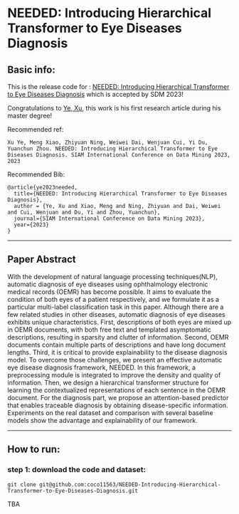 # NEEDED: Introducing Hierarchical Transformer to Eye Diseases Diagnosis
## Basic info:
This is the release code for :
[NEEDED: Introducing Hierarchical Transformer to Eye Diseases Diagnosis](https://arxiv.org/abs/2212.13408) 
which is accepted by SDM 2023!

Congratulations to [Ye, Xu](https://github.com/xuye2020), this work is his first research article during his master degree!

Recommended ref:
```
Xu Ye, Meng Xiao, Zhiyuan Ning, Weiwei Dai, Wenjuan Cui, Yi Du, Yuanchun Zhou. NEEDED: Introducing Hierarchical Transformer to Eye Diseases Diagnosis. SIAM International Conference on Data Mining 2023, 2023
```

Recommended Bib:
```
@article{ye2023needed,
  title={NEEDED: Introducing Hierarchical Transformer to Eye Diseases Diagnosis},
  author = {Ye, Xu and Xiao, Meng and Ning, Zhiyuan and Dai, Weiwei and Cui, Wenjuan and Du, Yi and Zhou, Yuanchun},
  journal={SIAM International Conference on Data Mining 2023},
  year={2023}
}
```
***
## Paper Abstract
With the development of natural language processing techniques(NLP), automatic diagnosis of eye diseases using ophthalmology electronic medical records (OEMR) has become possible. It aims to evaluate the condition of both eyes of a patient respectively, and we formulate it as a particular multi-label classification task in this paper. Although there are a few related studies in other diseases, automatic diagnosis of eye diseases exhibits unique characteristics. First, descriptions of both eyes are mixed up in OEMR documents, with both free text and templated asymptomatic descriptions, resulting in sparsity and clutter of information. Second, OEMR documents contain multiple parts of descriptions and have long document lengths. Third, it is critical to provide explainability to the disease diagnosis model. To overcome those challenges, we present an effective automatic eye disease diagnosis framework, NEEDED. In this framework, a preprocessing module is integrated to improve the density and quality of information. Then, we design a hierarchical transformer structure for learning the contextualized representations of each sentence in the OEMR document. For the diagnosis part, we propose an attention-based predictor that enables traceable diagnosis by obtaining disease-specific information. Experiments on the real dataset and comparison with several baseline models show the advantage and explainability of our framework.
***




## How to run:
### step 1: download the code and dataset:
```
git clone git@github.com:coco11563/NEEDED-Introducing-Hierarchical-Transformer-to-Eye-Diseases-Diagnosis.git
```
TBA
